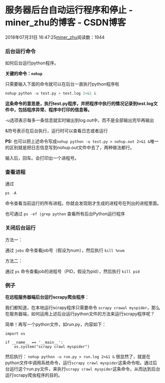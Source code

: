 # 服务器后台自动运行程序和停止 - miner_zhu的博客 - CSDN博客





2018年07月31日 16:47:25[miner_zhu](https://me.csdn.net/miner_zhu)阅读数：1944








### 后台运行命令

如何后台运行python程序。

**关键的命令：`nohup`**

只需要输入下面的命令就可以在后台一直执行python程序啦

```python
nohup python -u test.py > test.log 2>&1 &
```

**这条命令的意思是，执行test.py程序，并把程序中执行的情况记录到test.log文件中，包括程序异常、程序中打印的信息等。**

-u选项表示每多一条信息就实时输出到log.out中，而不是全部输出完毕再输出 

&符号表示在后台执行，运行时可以查看日志或者运行 

**PS:** 也可以把上述命令写成`nohup python -u test.py > nohup.out 2>&1 &`唯一的区别就是把日志信息写到nohup.out文件中去了，两种做法都行。

输入后，回车。会打印出一个进程号。 

### 查看进程

通过

```python
ps -A
```

命令查看当前运行的所有进程。你就会发现刚才生成的进程号在列出的进程里面。

也可通过
`ps -ef |grep python`
查看所有后台Python运行程序


### 关闭后台运行

方法一：

通过
`jobs`
命令查看job号（假设为num），然后执行
`kill %num`


方法二：

通过
`ps`
命令查看job的进程号（PID，假设为pid），然后执行
`kill pid`
### 例子

**在远程服务器端后台运行scrapy爬虫程序**：

我们都知道，在本地运行scrapy程序只需要命令 `scrapy crawal myspider`，那么在服务器端，如何运用上述后台运行python文件的方法来运行scrapy程序呢？

简单！再写一个python文件，如run.py，内容如下：

```
import os

if __name__ == '__main__':
    os.system("scrapy crawl myspider")
```

然后执行：
`nohup python -u run.py > run.log 2>&1 &`
很显然了，就是在python文件中调用系统命令，运行`scrapy crawl myspider`这条命令啦。通过后台运行这个run.py文件，来执行`scrapy crawl myspider`这条命令，从而达到后台运行scrapy爬虫程序的目的。



